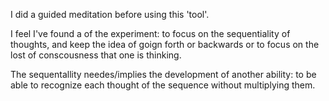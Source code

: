 I did a guided meditation before using this 'tool'.

I feel I've found a  of the experiment: to focus on the sequentiality of thoughts, and keep the idea of goign forth or backwards or to focus on the lost of conscousness that one is thinking.

The sequentallity needes/implies the development of another ability: to be able to recognize each thought of the sequence without multiplying them.


